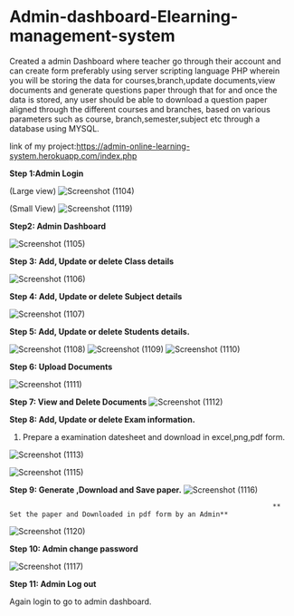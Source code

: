 # Admin-dashboard-Elearning-management-system
Created a admin Dashboard where teacher go through their account and can create form preferably using server scripting language PHP wherein you will be storing the data for courses,branch,update documents,view documents and generate questions paper through that for and once the data is stored, any user should be able to download a question paper aligned through the different courses and branches, based on various parameters such as course, branch,semester,subject etc through a database using MYSQL.
   
   link of my project:https://admin-online-learning-system.herokuapp.com/index.php
                     
**Step 1:Admin Login**

(Large view)
![Screenshot (1104)](https://user-images.githubusercontent.com/65597267/114757723-d2e8ae00-9d79-11eb-8c7d-9a000f3a8b19.png)

(Small View)
![Screenshot (1119)](https://user-images.githubusercontent.com/65597267/114757810-eeec4f80-9d79-11eb-9cdc-c562088e7b12.png)

**Step2: Admin Dashboard**

![Screenshot (1105)](https://user-images.githubusercontent.com/65597267/114757903-04fa1000-9d7a-11eb-8d4a-04810a9a95aa.png)

**Step 3: Add, Update or delete Class details**

![Screenshot (1106)](https://user-images.githubusercontent.com/65597267/114758012-20651b00-9d7a-11eb-941d-f863fd4cae98.png)

**Step 4: Add, Update or delete Subject details**

![Screenshot (1107)](https://user-images.githubusercontent.com/65597267/114758159-47bbe800-9d7a-11eb-8baa-b8d211b50ed6.png)

**Step 5: Add, Update or delete Students details.**

![Screenshot (1108)](https://user-images.githubusercontent.com/65597267/114758205-54404080-9d7a-11eb-8f67-4aa066183bc6.png)
![Screenshot (1109)](https://user-images.githubusercontent.com/65597267/114758215-586c5e00-9d7a-11eb-9bea-bfa9b07b6433.png)
![Screenshot (1110)](https://user-images.githubusercontent.com/65597267/114758228-5b674e80-9d7a-11eb-82bd-c197b05a2a1d.png)

**Step 6: Upload Documents**

![Screenshot (1111)](https://user-images.githubusercontent.com/65597267/114758345-7cc83a80-9d7a-11eb-8a3a-9fb7617731d0.png)

**Step 7: View and Delete Documents**
![Screenshot (1112)](https://user-images.githubusercontent.com/65597267/114758359-805bc180-9d7a-11eb-8230-1cf4f1fabcde.png)

**Step 8: Add, Update or delete Exam information.**

1) Prepare a examination datesheet and download in excel,png,pdf form.

![Screenshot (1113)](https://user-images.githubusercontent.com/65597267/114758788-ff50fa00-9d7a-11eb-8b80-f303f59df66f.png)

![Screenshot (1115)](https://user-images.githubusercontent.com/65597267/114758831-0972f880-9d7b-11eb-87f9-5d1e37fafad8.png)

**Step 9: Generate ,Download and Save paper.**
![Screenshot (1116)](https://user-images.githubusercontent.com/65597267/114758922-260f3080-9d7b-11eb-9a86-7317e9393dfb.png)

                                                                     ** Set the paper and Downloaded in pdf form by an Admin**
![Screenshot (1120)](https://user-images.githubusercontent.com/65597267/114759476-d5e49e00-9d7b-11eb-82b6-f10baee37557.png)

**Step 10: Admin change password**

![Screenshot (1117)](https://user-images.githubusercontent.com/65597267/114759080-5a82ec80-9d7b-11eb-8df2-4c0e61772fd1.png)


**Step 11: Admin Log out**

Again login to go to admin dashboard.
